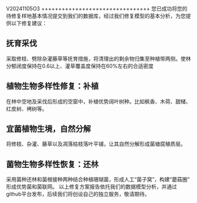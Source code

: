 V20241105O3
++++++++++++++++++++++++++++++++
您已成功将您的待修复样地基本情况提交到我们的数据库，经过我们修复模型的基本分析，为您提供以下修复建议：
## 抚育采伐
采取修枝、劈除杂灌藤草等抚育措施，将清理出的剩余物归集至种植带两侧。使林分郁闭度保持在0.6以上、灌草覆盖度保持在60%左右的合适密度
## 植物生物多样性修复：补植
在林中空地及采伐后形成的空窗中，补植优势阔叶树种。比如枫香、木荷、甜槠、红皮树、栲树等。
## 宜菌植物生境，自然分解
将修枝、杂灌、藤草以及凋落枯枝落叶平铺，让其自然分解形成菌塘腐殖质层。
## 菌物生物多样性恢复：还林
采用菌种还林和菌根接种两种结合种植珊瑚菌，形成人工“菌子窝”，构建“蘑菇圈” 形成优势菌和菌联网。
以上修复方案报告依托我们的数据模型分析，并通过github平台发布，后续我们将创设自己的独立服务，敬请期待。
